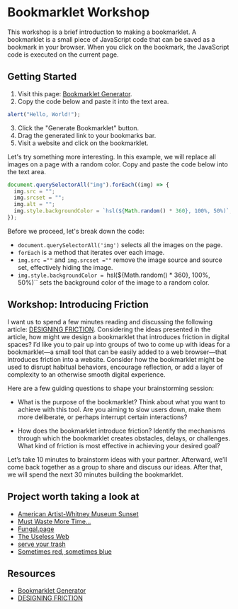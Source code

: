 # Bookmarklet Workshop

This workshop is a brief introduction to making a bookmarklet. A bookmarklet is a small piece of JavaScript code that can be saved as a bookmark in your browser. When you click on the bookmark, the JavaScript code is executed on the current page.

## Getting Started

1. Visit this page: [Bookmarklet Generator](https://caiorss.github.io/bookmarklet-maker/).
2. Copy the code below and paste it into the text area.

```javascript
alert("Hello, World!");
```

3. Click the "Generate Bookmarklet" button.
4. Drag the generated link to your bookmarks bar.
5. Visit a website and click on the bookmarklet.

Let's try something more interesting. In this example, we will replace all images on a page with a random color. Copy and paste the code below into the text area.

```javascript
document.querySelectorAll("img").forEach((img) => {
  img.src = "";
  img.srcset = "";
  img.alt = "";
  img.style.backgroundColor = `hsl(${Math.random() * 360}, 100%, 50%)`;
});
```

Before we proceed, let's break down the code:

- `document.querySelectorAll('img')` selects all the images on the page.
- `forEach` is a method that iterates over each image.
- `img.src =""` and `img.srcset =""` remove the image source and source set, effectively hiding the image.
- `img.style.backgroundColor = `hsl(${Math.random() \* 360}, 100%, 50%)`` sets the background color of the image to a random color.

## Workshop: Introducing Friction

I want us to spend a few minutes reading and discussing the following article: [DESIGNING FRICTION](https://designingfriction.com/). Considering the ideas presented in the article, how might we design a bookmarklet that introduces friction in digital spaces? I’d like you to pair up into groups of two to come up with ideas for a bookmarklet—a small tool that can be easily added to a web browser—that introduces friction into a website. Consider how the bookmarklet might be used to disrupt habitual behaviors, encourage reflection, or add a layer of complexity to an otherwise smooth digital experience.

Here are a few guiding questions to shape your brainstorming session:

- What is the purpose of the bookmarklet?
  Think about what you want to achieve with this tool. Are you aiming to slow users down, make them more deliberate, or perhaps interrupt certain interactions?

- How does the bookmarklet introduce friction?
  Identify the mechanisms through which the bookmarklet creates obstacles, delays, or challenges. What kind of friction is most effective in achieving your desired goal?

Let’s take 10 minutes to brainstorm ideas with your partner. Afterward, we’ll come back together as a group to share and discuss our ideas. After that, we will spend the next 30 minutes building the bookmarklet.

## Project worth taking a look at

- [American Artist-Whitney Museum Sunset](https://news.artnet.com/art-world/american-artist-whitney-museum-1896561)
- [Must Waste More Time...](https://patorjk.com/misc/scrollingtext/timewaster.php?text=Must+Waste+More+Time...)
- [Fungal.page](https://fungal.page/)
- [The Useless Web](https://theuselessweb.com/)
- [serve your trash](https://serveyourtra.sh/)
- [Sometimes red, sometimes blue](https://sometimesredsometimesblue.com/)

## Resources

- [Bookmarklet Generator](https://generatebookmarklet.pages.dev/)
- [DESIGNING FRICTION](https://designingfriction.com/)
